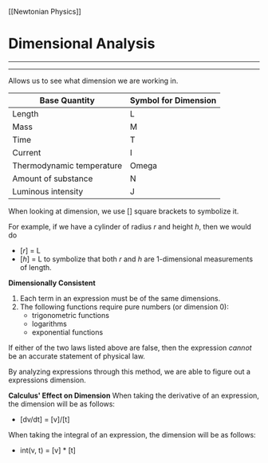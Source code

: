 [[Newtonian Physics]]

# Dimensional Analysis

---

---

Allows us to see what dimension we are working in.

| Base Quantity             | Symbol for Dimension |
| ------------------------- | -------------------- |
| Length                    | L                    |
| Mass                      | M                    |
| Time                      | T                    |
| Current                   | I                    |
| Thermodynamic temperature | Omega                |
| Amount of substance       | N                    |
| Luminous intensity        | J                    |

When looking at dimension, we use \[] square brackets to symbolize it.

For example, if we have a cylinder of radius *r* and height *h*, then we would do

- \[*r*] = L
- \[*h*] = L
to symbolize that both *r* and *h* are 1-dimensional measurements of length.

**Dimensionally Consistent**
1. Each term in an expression must be of the same dimensions. 
2. The following functions require pure numbers (or dimension 0):
	- trigonometric functions
	- logarithms
	- exponential functions

If either of the two laws listed above are false, then the expression *cannot* be an accurate statement of physical law. 

By analyzing expressions through this method, we are able to figure out a expressions dimension.

**Calculus' Effect on Dimension**
When taking the derivative of an expression, the dimension will be as follows:
- \[dv/dt] = \[v]/\[t]

When taking the integral of an expression, the dimension will be as follows:
- int(v, t) = \[v] * \[t]

